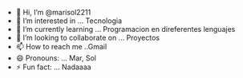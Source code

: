- 👋 Hi, I’m @marisol2211
- 👀 I’m interested in ... Tecnologia
- 🌱 I’m currently learning ... Programacion en direferentes lenguajes
- 💞️ I’m looking to collaborate on ... Proyectos
- 📫 How to reach me ..Gmail
- 😄 Pronouns: ... Mar, Sol
- ⚡ Fun fact: ... Nadaaaa

<!---
marisol2211/marisol2211 is a ✨ special ✨ repository because its `README.md` (this file) appears on your GitHub profile.
You can click the Preview link to take a look at your changes.
--->
